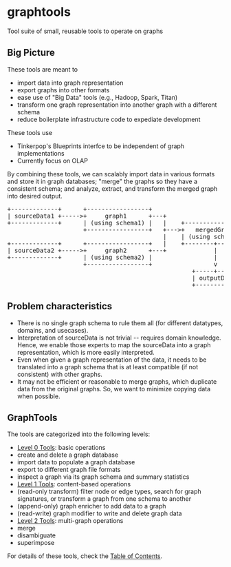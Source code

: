 # graphtools
Tool suite of small, reusable tools to operate on graphs

## Big Picture
These tools are meant to 
* import data into graph representation
* export graphs into other formats
* ease use of "Big Data" tools (e.g., Hadoop, Spark, Titan) 
* transform one graph representation into another graph with a different schema
* reduce boilerplate infrastructure code to expediate development

These tools use
* Tinkerpop's Blueprints interfce to be independent of graph implementations
* Currently focus on OLAP
 
By combining these tools, we can scalably import data in various formats and store it in graph databases; "merge" the graphs so they have a consistent schema; and analyze, extract, and transform the merged graph into desired output.

<pre>
+-------------+      +-----------------+
| sourceData1 +----->+     graph1      +---+
+-------------+      | (using schema1) |   |    +-----------------+
                     +-----------------+   +--->+   mergedGraph   |
                                           |    | (using schema3) |
+-------------+      +-----------------+   |    +--------+--------+
| sourceData2 +----->+     graph2      +---+             |
+-------------+      | (using schema2) |                 |
                     +-----------------+                 v
                                                   +-----+------+
                                                   | outputData |
                                                   +------------+
</pre>

## Problem characteristics
* There is no single graph schema to rule them all (for different datatypes, domains, and usecases).
* Interpretation of sourceData is not trivial -- requires domain knowledge.  Hence, we enable those experts to map the sourceData into a graph representation, which is more easily interpreted.
* Even when given a graph representation of the data, it needs to be translated into a graph schema that is at least compatible (if not consistent) with other graphs.
* It may not be efficient or reasonable to merge graphs, which duplicate data from the original graphs.  So, we want to minimize copying data when possible.

## GraphTools

The tools are categorized into the following levels:
* [Level 0 Tools](doc/level0tools.md): basic operations
 * create and delete a graph database
 * import data to populate a graph database
 * export to different graph file formats
 * inspect a graph via its graph schema and summary statistics
* [Level 1 Tools](doc/level1tools.md): content-based operations
 * (read-only transform) filter node or edge types, search for graph signatures, or transform a graph from one schema to another 
 * (append-only) graph enricher to add data to a graph 
 * (read-write) graph modifier to write and delete graph data
* [Level 2 Tools](doc/level2tools.md): multi-graph operations
 * merge
 * disambiguate
 * superimpose


For details of these tools, check the [Table of Contents](SUMMARY.md).


